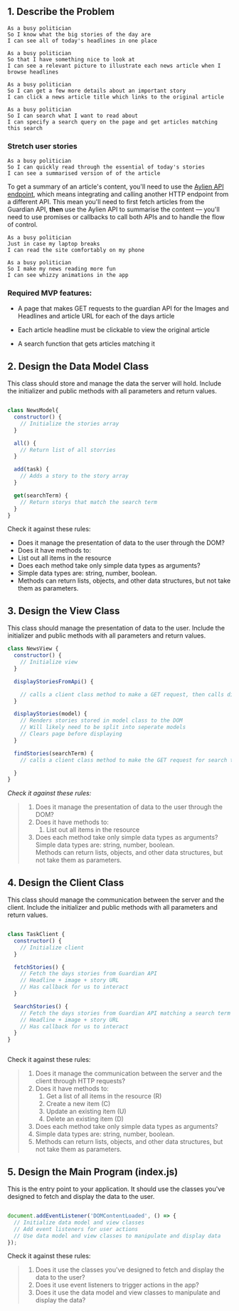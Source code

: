 ## 1. Describe the Problem

```
As a busy politician
So I know what the big stories of the day are
I can see all of today's headlines in one place
```

```
As a busy politician
So that I have something nice to look at
I can see a relevant picture to illustrate each news article when I browse headlines
```

```
As a busy politician
So I can get a few more details about an important story
I can click a news article title which links to the original article
```

```
As a busy politician
So I can search what I want to read about
I can specify a search query on the page and get articles matching this search
```

### Stretch user stories

```
As a busy politician
So I can quickly read through the essential of today's stories
I can see a summarised version of of the article 
```

To get a summary of an article's content, you'll need to use the [Aylien API
endpoint](https://docs.aylien.com/textapi/endpoints/#summarization), which means
integrating and calling another HTTP endpoint from a different API. This mean you'll need
to first fetch articles from the Guardian API, **then** use the Aylien API to summarise
the content — you'll need to use promises or callbacks to call both APIs and to handle the flow of
control.


```
As a busy politician
Just in case my laptop breaks
I can read the site comfortably on my phone
```

```
As a busy politician
So I make my news reading more fun
I can see whizzy animations in the app
```

### Required MVP features:

* A page that makes GET requests to the guardian API for the Images and Headlines and article URL for each of the days article

* Each article headline must be clickable to view the original article 

* A search function that gets articles matching it 



## 2. Design the Data Model Class
This class should store and manage the data the server will hold.
Include the initializer and public methods with all parameters and return values.

```Javascript

class NewsModel{
  constructor() {
    // Initialize the stories array
  }

  all() {
    // Return list of all storries
  }

  add(task) {
    // Adds a story to the story array
  }

  get(searchTerm) {
    // Return storys that match the search term
  }
}


```

Check it against these rules:

* Does it manage the presentation of data to the user through the DOM?
* Does it have methods to:
* List out all items in the resource
* Does each method take only simple data types as arguments?
* Simple data types are: string, number, boolean.
* Methods can return lists, objects, and other data structures, but not take them as parameters.


## 3. Design the View Class

This class should manage the presentation of data to the user.
Include the initializer and public methods with all parameters and return values.

```Javascript
class NewsView {
  constructor() {
    // Initialize view
  }

  displayStoriesFromApi() {

    // calls a client class method to make a GET request, then calls displayStories 
  }

  displayStories(model) {
    // Renders stories stored in model class to the DOM
    // Will likely need to be split into seperate models
    // Clears page before displaying
  }

  findStories(searchTerm) {
    // calls a client class method to make the GET request for search term, then calls displayStories

  }
}


```

_Check it against these rules:_

> 1. Does it manage the presentation of data to the user through the DOM?
> 2. Does it have methods to:
>    1. List out all items in the resource
> 3. Does each method take only simple data types as arguments?  
>    Simple data types are: string, number, boolean.  
>    Methods can return lists, objects, and other data structures, but not take them as parameters.

## 4. Design the Client Class
This class should manage the communication between the server and the client.
Include the initializer and public methods with all parameters and return values.

```Javascript

class TaskClient {
  constructor() {
    // Initialize client
  }

  fetchStories() {
    // Fetch the days stories from Guardian API
    // Headline + image + story URL
    // Has callback for us to interact
  }

  SearchStories() {
    // Fetch the days stories from Guardian API matching a search term
    // Headline + image + story URL
    // Has callback for us to interact
  }
}



```

Check it against these rules:

> 1. Does it manage the communication between the server and the client through HTTP requests?
> 2. Does it have methods to:
>    1. Get a list of all items in the resource (R)
>    2. Create a new item (C)
>    3. Update an existing item (U)
>    4. Delete an existing item (D)
> 3. Does each method take only simple data types as arguments?
> 4. Simple data types are: string, number, boolean.
> 5. Methods can return lists, objects, and other data structures, but not take them as parameters.

## 5. Design the Main Program (index.js)

This is the entry point to your application.
It should use the classes you've designed to fetch and display the data to the user.

```Javascript

document.addEventListener('DOMContentLoaded', () => {
  // Initialize data model and view classes
  // Add event listeners for user actions
  // Use data model and view classes to manipulate and display data
});

```
Check it against these rules:

> 1. Does it use the classes you've designed to fetch and display the data to the user?
> 2. Does it use event listeners to trigger actions in the app?
> 3. Does it use the data model and view classes to manipulate and display the data?